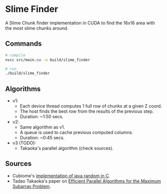 # Slime Finder
A Slime Chunk finder implementation in CUDA to find the 16x16 area with the most slime chunks around.

## Commands
```sh
# compile
nvcc src/main.cu -o build/slime_finder

# run
./build/slime_finder
```

## Algorithms
- v1: 
    - Each device thread computes 1 full row of chunks at a given Z coord.
    - The host finds the best row from the results of the previous step.
    - Duration: ~1:50 secs.
- v2:
    - Same algorithm as v1.
    - A queue is used to cache previous computed columns.
    - Duration: ~0:45 secs.
- v3 (TODO):
    - Takaoka's parallel algorithm (check sources).

## Sources
- Cubiome's [implementation of java random in C](https://github.com/Cubitect/cubiomes/blob/master/rng.h).
- Tadao Takaoka's paper on [Efficient Parallel Algorithms for the Maximum Subarray Problem](https://crpit.scem.westernsydney.edu.au/confpapers/CRPITV152Takaoka.pdf).
